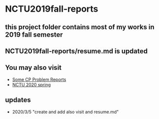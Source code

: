# NCTU2019fall-reports

## this project folder contains most of my works in 2019 fall semester

## NCTU2019fall-reports/resume.md is updated

## You may also visit
* [Some CP Problem Reports](https://hackmd.io/eFRq5g6FQTCBdjQNZMso3g) 
* [NCTU 2020 spring](https://hackmd.io/xJD55HhBS-CiMdAiSCNYEg)   

## updates
* 2020/3/5 "create and add also visit and resume.md"

